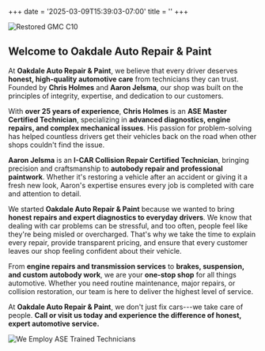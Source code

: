 +++
date = '2025-03-09T15:39:03-07:00'
title = ''
+++

![Restored GMC C10](/images/FullResto.jpg)

**Welcome to Oakdale Auto Repair & Paint**
------------------------------------------

At **Oakdale Auto Repair & Paint**, we believe that every driver deserves **honest, high-quality automotive care** from technicians they can trust. Founded by **Chris Holmes** and **Aaron Jelsma**, our shop was built on the principles of integrity, expertise, and dedication to our customers.

With **over 25 years of experience**, **Chris Holmes** is an **ASE Master Certified Technician**, specializing in **advanced diagnostics, engine repairs, and complex mechanical issues**. His passion for problem-solving has helped countless drivers get their vehicles back on the road when other shops couldn't find the issue.

**Aaron Jelsma** is an **I-CAR Collision Repair Certified Technician**, bringing precision and craftsmanship to **autobody repair and professional paintwork**. Whether it's restoring a vehicle after an accident or giving it a fresh new look, Aaron's expertise ensures every job is completed with care and attention to detail.

We started **Oakdale Auto Repair & Paint** because we wanted to bring **honest repairs and expert diagnostics to everyday drivers**. We know that dealing with car problems can be stressful, and too often, people feel like they're being misled or overcharged. That's why we take the time to explain every repair, provide transparent pricing, and ensure that every customer leaves our shop feeling confident about their vehicle.

From **engine repairs and transmission services** to **brakes, suspension, and custom autobody work**, we are your **one-stop shop** for all things automotive. Whether you need routine maintenance, major repairs, or collision restoration, our team is here to deliver the highest level of service.

At **Oakdale Auto Repair & Paint**, we don't just fix cars---we take care of people. **Call or visit us today and experience the difference of honest, expert automotive service.**

![We Employ ASE Trained Technicians](/images/ASE-ICAR-2.png)
